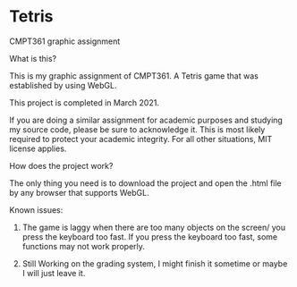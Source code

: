 # Tetris
 CMPT361 graphic assignment

What is this?

This is my graphic assignment of CMPT361. A Tetris game that was established by using WebGL. 

This project is completed in March 2021.

If you are doing a similar assignment for academic purposes and studying my source code, please be sure to acknowledge it. This is most likely required to protect your academic integrity. For all other situations, MIT license applies.

How does the project work?

The only thing you need is to download the project and open the .html file by any browser that supports WebGL. 

Known issues:

1. The game is laggy when there are too many objects on the screen/ you press the keyboard too fast. If you press the keyboard too fast, some functions may not work properly.

2. Still Working on the grading system, I might finish it sometime or maybe I will just leave it.
